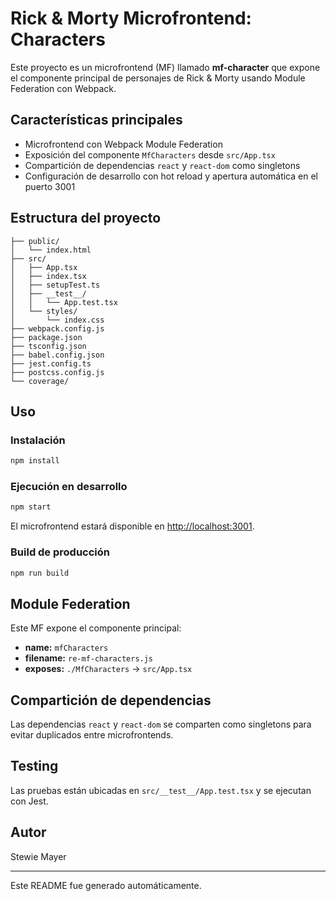 # Rick & Morty Microfrontend: Characters

Este proyecto es un microfrontend (MF) llamado **mf-character** que expone el componente principal de personajes de Rick & Morty usando Module Federation con Webpack.

## Características principales
- Microfrontend con Webpack Module Federation
- Exposición del componente `MfCharacters` desde `src/App.tsx`
- Compartición de dependencias `react` y `react-dom` como singletons
- Configuración de desarrollo con hot reload y apertura automática en el puerto 3001

## Estructura del proyecto
```
├── public/
│   └── index.html
├── src/
│   ├── App.tsx
│   ├── index.tsx
│   ├── setupTest.ts
│   ├── __test__/
│   │   └── App.test.tsx
│   └── styles/
│       └── index.css
├── webpack.config.js
├── package.json
├── tsconfig.json
├── babel.config.json
├── jest.config.ts
├── postcss.config.js
└── coverage/
```

## Uso
### Instalación
```bash
npm install
```

### Ejecución en desarrollo
```bash
npm start
```
El microfrontend estará disponible en [http://localhost:3001](http://localhost:3001).

### Build de producción
```bash
npm run build
```

## Module Federation
Este MF expone el componente principal:
- **name:** `mfCharacters`
- **filename:** `re-mf-characters.js`
- **exposes:** `./MfCharacters` → `src/App.tsx`

## Compartición de dependencias
Las dependencias `react` y `react-dom` se comparten como singletons para evitar duplicados entre microfrontends.

## Testing
Las pruebas están ubicadas en `src/__test__/App.test.tsx` y se ejecutan con Jest.

## Autor
Stewie Mayer

---
Este README fue generado automáticamente.
